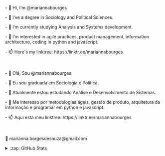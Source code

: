 <p> - 👋 Hi, I’m @mariannabourges </P>
<p> - 👀 I’ve a degree in Sociology and Political Sciences.</P>
<p> - 🌱 I’m currently studying Analysis and Systems development.</P>
<p> - 💞️ I’m interested in agile practices, product management, information architecture, coding in python and javascript.</P>
<p> - 📫 Here's my linktree: https://linktr.ee/mariannabourges </P>
<br>
<p> - 👋 Olá, Sou @mariannabourges</P>
<p> - 👀 Eu sou graduada em Sociologia e Política.</P>
<p> - 🌱 Atualmente estou estudando Análise e Desenvolvimento de Sistemas.</P>
<p> - 💞️ Me interesso por metodologias ágeis, gestão de produto, arquitetura da informação e programar em python e javascript.</P>
<p> - 📫 Aqui está meu linktree: https://linktr.ee/mariannabourges</P>
<br>
<p>📩 marianna.borgesdesouza@gmail.com</p>


<details>
  <summary>:zap: GitHub Stats</summary>

[![Marianna stats](https://github-readme-stats.vercel.app/api?username=mariannabourges)](https://github.com/anuraghazra/github-readme-stats)

</details>


